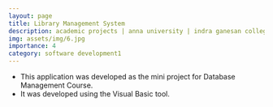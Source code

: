 ```yaml
---
layout: page
title: Library Management System
description: academic projects | anna university | indra ganesan college of engineering
img: assets/img/6.jpg
importance: 4
category: software development1
---
```


* This application was developed as the mini project for Database Management Course.
* It was developed using the Visual Basic tool.